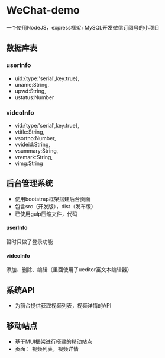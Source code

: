 # WeChat-demo
一个使用NodeJS，express框架+MySQL开发微信订阅号的小项目
## 数据库表
### userInfo
- uid:{type:'serial',key:true},
- uname:String,
- upwd:String,
- ustatus:Number
### videoInfo
- vid:{type:'serial',key:true},
- vtitle:String,
- vsortno:Number,
- vvideid:String,
- vsummary:String,
- vremark:String,
- vimg:String
## 后台管理系统
- 使用bootstrap框架搭建后台页面
- 包含src（开发版），dist（发布版）
- 已使用gulp压缩文件，代码
#### userInfo
暂时只做了登录功能
#### videoInfo
添加、删除、编辑（里面使用了ueditor富文本编辑器）
## 系统API
- 为前台提供获取视频列表，视频详情的API
## 移动站点
- 基于MUI框架进行搭建的移动站点
- 页面： 视频列表，视频详情
